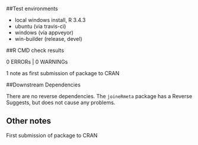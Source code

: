 ##Test environments

* local windows install, R 3.4.3
* ubuntu (via travis-ci)
* windows (via appveyor)
* win-builder (release, devel)

##R CMD check results

0 ERRORs | 0 WARNINGs 

1 note as first submission of package to CRAN

##Downstream Dependencies

There are no reverse dependencies. The `joineRmeta` package has a Reverse Suggests, but does not cause any problems.

## Other notes

First submission of package to CRAN
